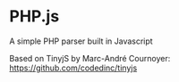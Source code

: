 # PHP.js

A simple PHP parser built in Javascript

Based on TinyjS by Marc-André Cournoyer: https://github.com/codedinc/tinyjs
